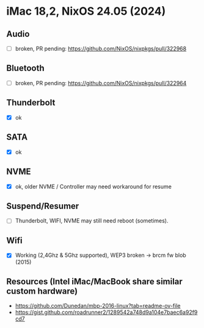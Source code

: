 # iMac 18,2, NixOS 24.05 (2024)

## Audio
- [ ] broken, PR pending: https://github.com/NixOS/nixpkgs/pull/322968

## Bluetooth
- [ ] broken, PR pending: https://github.com/NixOS/nixpkgs/pull/322964

## Thunderbolt
- [x] ok

## SATA
- [x] ok

## NVME
- [x] ok, older NVME / Controller may need workaround for resume

## Suspend/Resumer
- [ ] Thunderbolt, WIFI, NVME may still need reboot (sometimes).

## Wifi
- [x] Working (2,4Ghz & 5Ghz supported), WEP3 broken -> brcm fw blob (2015) 

## Resources (Intel iMac/MacBook share similar custom hardware)
- https://github.com/Dunedan/mbp-2016-linux?tab=readme-ov-file
- https://gist.github.com/roadrunner2/1289542a748d9a104e7baec6a92f9cd7
